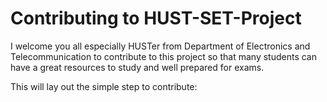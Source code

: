 # Contributing to HUST-SET-Project

I welcome you all especially HUSTer from Department of Electronics and Telecommunication to contribute to this project so that many students can have a great resources to study and well prepared for exams.

This will lay out the simple step to contribute:
